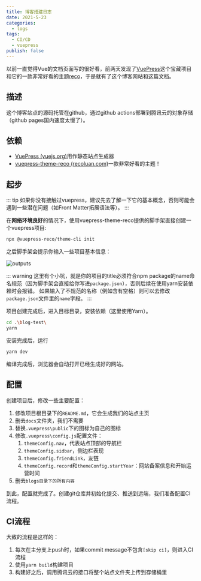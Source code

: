 ```yaml
---
title: 博客搭建日志
date: 2021-5-23
categories:
  - logs
tags:
  - CI/CD
  - vuepress
publish: false
---
```




以前一直觉得Vue的文档页面写的很好看，前两天发现了[VuePress](https://vuepress.vuejs.org/zh/)这个宝藏项目和它的一款非常好看的主题[reco](https://vuepress-theme-reco.recoluan.com/)，于是就有了这个博客网站和这篇文档。

## 描述

这个博客站点的源码托管在github，通过github actions部署到腾讯云的对象存储（github pages国内速度太慢了）。

## 依赖

- [VuePress (vuejs.org)](https://vuepress.vuejs.org/zh/)用作静态站点生成器
- [vuepress-theme-reco (recoluan.com)](https://vuepress-theme-reco.recoluan.com/)一款非常好看的主题！

## 起步

::: tip
如果你没有接触过vuepress，建议先去了解一下它的基本概念，否则可能会遇到一些潜在问题（如Front Matter拓展语法等）。
:::

在**网络环境良好**的情况下，使用vuepress-theme-reco提供的脚手架直接创建一个vuepress项目:

```sh
npx @vuepress-reco/theme-cli init
```

之后脚手架会提示你输入一些项目基本信息：

![outputs](https://picgo-1258344804.cos.ap-chongqing.myqcloud.com/20210523090211.png)

::: warning
这里有个小坑，就是你的项目的title必须符合npm package的name命名规范（因为脚手架会直接给你写进`package.json`），否则后续在使用yarn安装依赖时会报错。
如果输入了不规范的名称（例如含有空格）则可以去修改`package.json`文件里的`name`字段。
:::

项目创建完成后，进入目标目录，安装依赖（这里使用Yarn）。

```sh
cd .\blog-test\
yarn
```

安装完成后，运行

```sh
yarn dev
```

编译完成后，浏览器会自动打开已经生成好的网站。

## 配置

创建项目后，修改一些主要配置：

1. 修改项目根目录下的`README.md`，它会生成我们的站点主页
2. 删去`docs`文件夹，我们不需要
3. 替换`.vuepress\public`下的图标为自己的图标
4. 修改`.vuepress\config.js`配置文件：
   1. `themeConfig.nav`，代表站点顶部的导航栏
   2. `themeConfig.sidbar`，侧边栏表现
   3. `themeConfig.friendLink`，友链
   4. `themeConfig.record`和`themeConfig.startYear`：网站备案信息和开始运营时间
5. 删去`blogs目录下的所有内容`

到此，配置就完成了。创建git仓库并初始化提交、推送到远端，我们准备配置CI流程。

## CI流程

大致的流程是这样的：

1. 每次在主分支上push时，如果commit message不包含`[skip ci]`，则进入CI流程
2. 使用`yarn build`构建项目
3. 构建好之后，调用腾讯云的接口将整个站点文件夹上传到存储桶里
